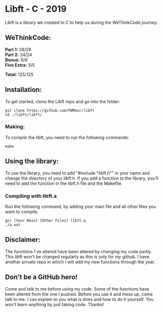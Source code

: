 # Libft - C - 2019

Libft is a library we created in C to help us during the WeThinkCode journey.

## WeThinkCode:

**Part 1:** 28/28  
**Part 2:** 24/24  
**Bonus:**  6/6  
**Five Extra:** 5/5  
  
**Total:** 125/125

## Installation:

To get started, clone the Libft repo and go into the folder:

```
git clone https://github.com/FWMoor/libft
cd ./libft/libft/
```

### Making:

To compile the libft, you need to run the following commands:

```
make
```

## Using the library:

To use the library, you need to add "#include "libft.h"" in your name and change the directory of your libft.h.
If you add a function to the library, you'll need to add the function in the libft.h file and the Makefile.

### Compiling with libft.a

Run the following command, by adding your main file and all other files you want to compile.

```
gcc [Your Main] [Other Files] libft.a
./a.out
```

## Disclaimer:

The functions I've altered have been altered by changing my code partly. This libft won't be changed regularly as this is only 
for my github. I have another private repo in which I will add my new functions through the year.

## Don't be a GitHub hero!

Come and talk to me before using my code. Some of the functions have been altered from the one I pushed.
Before you use it and mess up, come talk to me.
I can explain to you what is does and how to do it yourself.
You won't learn anything by just taking code.
Thanks!

